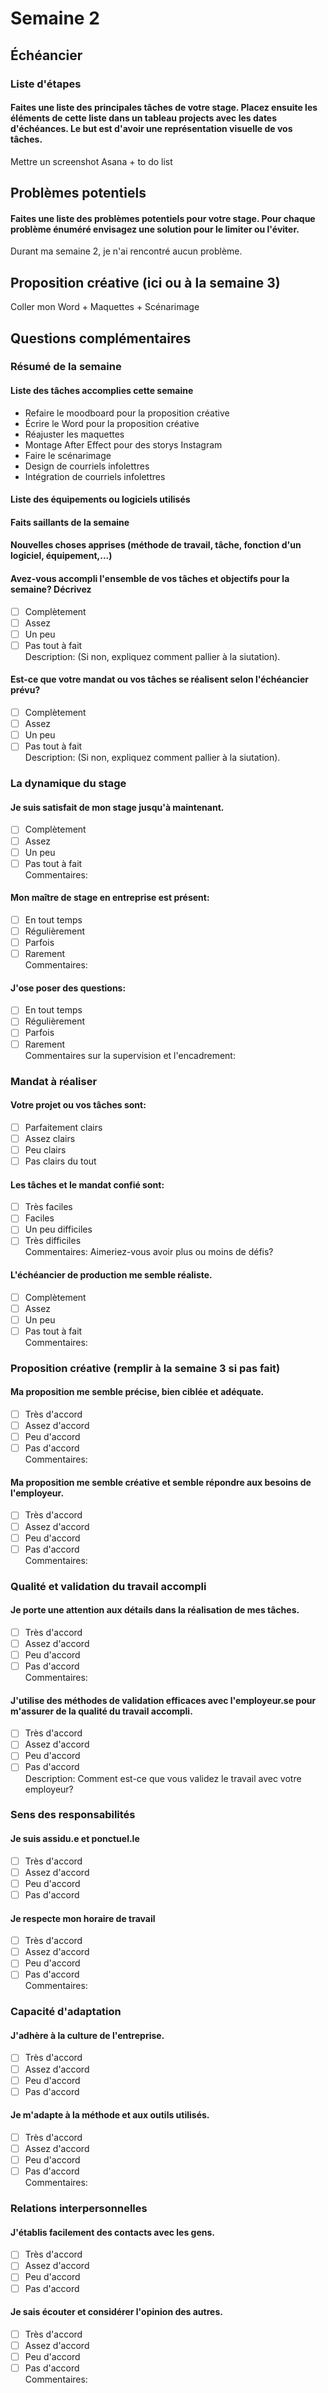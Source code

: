 # Semaine 2 
## Échéancier
### Liste d'étapes
#### Faites une liste des principales tâches de votre stage. Placez ensuite les éléments de cette liste dans un tableau projects avec les dates d'échéances. Le but est d'avoir une représentation visuelle de vos tâches. 

Mettre un screenshot Asana + to do list

## Problèmes potentiels

#### Faites une liste des problèmes potentiels pour votre stage. Pour chaque problème énuméré envisagez une solution pour le limiter ou l'éviter. 

Durant ma semaine 2, je n'ai rencontré aucun problème.
   
## Proposition créative (ici ou à la semaine 3)

Coller mon Word + Maquettes + Scénarimage

## Questions complémentaires

### Résumé de la semaine

#### Liste des tâches accomplies cette semaine

- Refaire le moodboard pour la proposition créative
- Écrire le Word pour la proposition créative
- Réajuster les maquettes
- Montage After Effect pour des storys Instagram
- Faire le scénarimage
- Design de courriels infolettres
- Intégration de courriels infolettres

#### Liste des équipements ou logiciels utilisés

#### Faits saillants de la semaine

#### Nouvelles choses apprises (méthode de travail, tâche, fonction d'un logiciel, équipement,...)

#### Avez-vous accompli l'ensemble de vos tâches et objectifs pour la semaine? Décrivez    
- [ ] Complètement 
- [ ] Assez
- [ ] Un peu
- [ ] Pas tout à fait    
Description: (Si non, expliquez comment pallier à la siutation).

#### Est-ce que votre mandat ou vos tâches se réalisent selon l'échéancier prévu?    
- [ ] Complètement 
- [ ] Assez
- [ ] Un peu
- [ ] Pas tout à fait    
Description: (Si non, expliquez comment pallier à la siutation). 

### La dynamique du stage
#### Je suis satisfait de mon stage jusqu'à maintenant.    
- [ ] Complètement 
- [ ] Assez
- [ ] Un peu
- [ ] Pas tout à fait    
Commentaires:

#### Mon maître de stage en entreprise est présent:  
- [ ] En tout temps 
- [ ] Régulièrement
- [ ] Parfois
- [ ] Rarement    
Commentaires:

#### J'ose poser des questions:
- [ ] En tout temps 
- [ ] Régulièrement
- [ ] Parfois
- [ ] Rarement    
Commentaires sur la supervision et l'encadrement:    

### Mandat à réaliser
#### Votre projet ou vos tâches sont:
- [ ] Parfaitement clairs
- [ ] Assez clairs
- [ ] Peu clairs
- [ ] Pas clairs du tout    

####  Les tâches et le mandat confié sont:     
- [ ] Très faciles
- [ ] Faciles
- [ ] Un peu difficiles
- [ ] Très difficiles    
Commentaires: Aimeriez-vous avoir plus ou moins de défis? 

####  L'échéancier de production me semble réaliste.
- [ ] Complètement 
- [ ] Assez
- [ ] Un peu
- [ ] Pas tout à fait    
Commentaires:

### Proposition créative (remplir à la semaine 3 si pas fait)
#### Ma proposition me semble précise, bien ciblée et adéquate.
- [ ] Très d'accord
- [ ] Assez d'accord
- [ ] Peu d'accord
- [ ] Pas d'accord    
Commentaires:    

#### Ma proposition me semble créative et semble répondre aux besoins de l'employeur.
- [ ] Très d'accord
- [ ] Assez d'accord
- [ ] Peu d'accord
- [ ] Pas d'accord    
Commentaires:

### Qualité et validation du travail accompli
#### Je porte une attention aux détails dans la réalisation de mes tâches. 
- [ ] Très d'accord
- [ ] Assez d'accord
- [ ] Peu d'accord
- [ ] Pas d'accord   
Commentaires:

#### J'utilise des méthodes de validation efficaces avec l'employeur.se pour m'assurer de la qualité du travail accompli.
- [ ] Très d'accord
- [ ] Assez d'accord
- [ ] Peu d'accord
- [ ] Pas d'accord   
Description: Comment est-ce que vous validez le travail avec votre employeur?

### Sens des responsabilités
#### Je suis assidu.e et ponctuel.le 
- [ ] Très d'accord
- [ ] Assez d'accord
- [ ] Peu d'accord
- [ ] Pas d'accord   

#### Je respecte mon horaire de travail
- [ ] Très d'accord
- [ ] Assez d'accord
- [ ] Peu d'accord
- [ ] Pas d'accord    
Commentaires:

### Capacité d'adaptation
#### J'adhère à la culture de l'entreprise.
- [ ] Très d'accord
- [ ] Assez d'accord
- [ ] Peu d'accord
- [ ] Pas d'accord   

#### Je m'adapte à la méthode et aux outils utilisés.
- [ ] Très d'accord
- [ ] Assez d'accord
- [ ] Peu d'accord
- [ ] Pas d'accord    
Commentaires:

### Relations interpersonnelles
#### J'établis facilement des contacts avec les gens.
- [ ] Très d'accord
- [ ] Assez d'accord
- [ ] Peu d'accord
- [ ] Pas d'accord   

#### Je sais écouter et considérer l'opinion des autres. 
- [ ] Très d'accord
- [ ] Assez d'accord
- [ ] Peu d'accord
- [ ] Pas d'accord    
Commentaires:      
